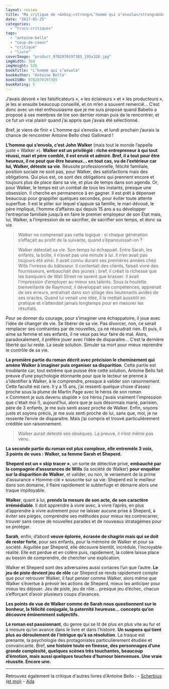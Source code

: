 ```yaml
---
layout: review
title: "Ma critique de «&nbsp;<strong>L’homme qui s’envola</strong>&nbsp;» d'<em>Antoine Bello</em>"
date: "2017-05-25"
categories: 
  - "trucs-critiques"
tags: 
  - "antoine-bello"
  - "coup-de-coeur"
  - "critique"
  - "livre"
coverImage: "product_9782070197385_195x320.jpg"
imgWidth: 360
imgHeight: 526
bookTitle: "L’homme qui s’envola"
bookAuthor: "Antoine Bello"
bookISBN: 9782070197385  
bookRating: 5
---
```


J’avais dévoré « les falsificateurs », « les éclaireurs » et « les producteurs », je les ai ensuite beaucoup conseillé, et on m’en a souvent remercié... C’est donc avec un réel enthousiasme que je me suis proposé quand Babelio a proposé à ses membres de lire son dernier roman puis de le rencontrer, et ce fut un vrai plaisir quand j’ai appris que j’avais été sélectionné.

Bref, je viens de finir « L’homme qui s’envola », et lundi prochain j’aurais la chance de rencontrer Antoine Bello chez Gallimard !

**L’homme qui s’envola, c’est John Walker** (mais tout le monde l’appelle juste « Walker »). **Walker est un privilégié : riche entrepreneur à qui tout réussi, mari et père comblé, il est envié et admiré. Bref, il a tout pour être heureux, il ne peut que être heureux... en tout cas, vu de l’extérieur car lui, Walker, déteste sa vie**. Réussite professionnelle, félicité familiale, position sociale ne sont pas, pour Walker, des satisfactions mais des obligations. Qui plus est, ce sont des obligations qui prennent encore et toujours plus de place dans sa vie, et plus de temps dans son agenda. Or, pour Walker, le temps est un combat de tous les instants, presque une obsession. Il cherche en permanence à en gagner. Il est prêt à dépenser beaucoup pour grappiller quelques secondes, pour éviter toute attente superflue. Il est le pilier sur lequel s’appuie sa famille, le mari dévoué, le père impliqué, l’homme d’affaires qui depuis 15 ans a su développer l’entreprise familiale jusqu’à en faire le premier employeur de son État mais, lui, Walker, a l’impression de se sacrifier, de sacrifier son temps, et donc sa vie.

<blockquote class="citation">Walker ne comprenait pas cette logique : si chaque génération s’effaçait au profit de la suivante, quand s’épanouissait-on&nbsp;?</blockquote>

<blockquote class="citation">Walker détestait sa vie. Son temps lui échappait. Entre Sarah, les enfants, la boîte, il n’avait pas une minute à lui. Il n’en avait pas toujours été ainsi. Il avait connu durant ses premières années chez Wills l’ivresse du bâtisseur. Il contentait des clients, faisait vivre des fournisseurs, embauchait des jeunes ; bref, il créait la richesse que les banquiers de Wall Street ne savent que brasser. Il avait l’impression d’employer au mieux ses talents. Sous la houlette bienveillante de Raymond, il développait ses compétences, apprenait de ses erreurs, entraînait dans son sillage des lieutenants avides de ses oracles. Quand lui venait une idée, il la mettait aussitôt en pratique et n’attendait jamais longtemps pour en mesurer les résultats.</blockquote>

Pour se donner du courage, pour s’imaginer une échappatoire, il joue avec l’idée de changer de vie. Se libérer de sa vie. Pas divorcer, non, ce serait remplacer ses contraintes par de nouvelles, ça ne résoudrait rien. Et puis, il aime sa femme et ses enfants, il ne veux pas leur faire de mal. Alors, paradoxalement, il préfère jouer avec l’idée de disparaitre... C’est la dernière liberté qui lui reste. La seule solution. Simuler sa mort pour mieux reprendre le contrôle de sa vie.

**La première partie du roman décrit avec précision le cheminement qui amène Walker à imaginer puis organiser sa disparition**. Cette partie est troublante car, tout extrême que puisse être cette solution, Antoine Bello fait preuve d’une psychologie étonnante pour que le lecteur se prenne à s’identifier à Walker, à le comprendre, presque à valider son raisonnement. Cette faculté est rare. Il y a 15 ans, j’ai ressenti quelque chose d’assez proche sous la plume de Martin Page avec le héros de son roman « Comment je suis devenu stupide » (ce héros j'avais vraiment l'impression que c'était moi !), aujourd’hui, alors que je suis désormais marié, parisien, père de 3 enfants, je me suis senti assez proche de Walker. Enfin, soyons juste et soyons précis, je me suis senti proche de lui, sans que, moi, je ne ressente l’envie de disparaitre. Mais j’ai compris et trouvé particulièrement crédible son raisonnement.

<blockquote class="citation">Walker aurait detesté ses obsèques. La preuve, il n’est même pas venu.</blockquote>

**La seconde partie du roman est plus complexe, elle entremèle 3 voix, 3 points de vues : Walker, sa femme Sarah et Sheperd.**

**Sheperd est un « skip tracer »**, un sorte de détective privé, **embauché par la compagnie d’assurances de Wills** (la société de Walker) **pour enquêter sur la disparition de Walker**, et valider, ou non, le versement de la prime d’assurance « Homme-clé » souscrite sur sa vie. Sheperd est le meilleur dans son domaine, il flaire rapidement le subterfuge et démarre alors une traque impitoyable.

**Walker**, quant à lui, **prends la mesure de son acte, de son caractère irrémédiable**. Il doit apprendre à vivre avec, à vivre l’après, en plus d’apprendre à vivre autrement pour ne laisser aucune prise à Sheperd, à éviter ses pièges, comprendre ses méthodes pour mieux les contrecarrer, trouver sans cesse de nouvelles parades et de nouveaux stratagèmes pour se protéger.

**Sarah**, enfin, d’abord **veuve éplorée, écrasée de chagrin mais qui se doit de rester forte**, pour ses enfants, pour la mémoire de Walker et pour sa société. Aiguillée par Sheperd, elle découvre bientôt, incrédule, l’incroyable réalité. Elle est perdue et en colère puis, rapidement, la colère laisse place au besoin de comprendre, de chercher une explication.

Walker et Sheperd sont des adversaires aussi coriaces l’un que l’autre. **Le jeu de piste devient jeu de rôle** car Sheperd se rends rapidement compte que pour retrouver Walker, il faut penser comme Walker, alors même que Walker s’évertue à prévoir les actions de Sheperd, mieux les anticiper pour mieux les déjouer. Jeu de piste, jeu de rôle... presque jeu d’échec, chacun s’efforçant d’avoir plusieurs coups d’avances.

**Les points de vue de Walker comme de Sarah nous questionnent sur le bonheur, la félicité conjugale, la paternité heureuse... concepts qu’on découvre éminemment subjectifs**.

**Le roman est passionnant**, du genre qui se lit de plus en plus vite au fur et à mesure qu’on avance dans le livre et dans l’histoire. **Un suspens qui tient plus au déroulement de l’intrigue qu’à sa résolution**. La traque est prenante, la psychologie des protagonistes particulièrement étudiée et convaincante. Bref, **une histoire toute en finesse, des personnages d’une grande complexité, quelques scènes très touchantes, beaucoup d’émotion, mais aussi quelques touches d’humour bienvenues. Une vraie réussite. Encore une.**

* * *

Retrouvez également la critique d'autres livres d'Antoine Bello : - [Scherbius (et moi)](https://www.6x8.org/2018/11/ma-critique-de-scherbius-et-moi-dantoine-bello/) - [Ada](https://www.6x8.org/2017/08/ma-critique-de-ada-dantoine-bello/)
